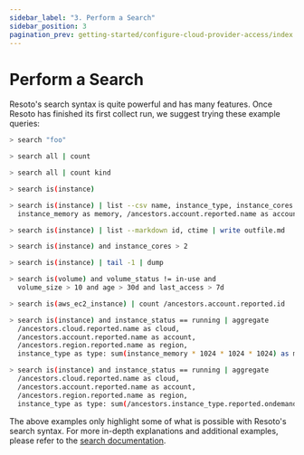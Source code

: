 ```yaml
---
sidebar_label: "3. Perform a Search"
sidebar_position: 3
pagination_prev: getting-started/configure-cloud-provider-access/index
---
```


# Perform a Search

Resoto's search syntax is quite powerful and has many features. Once Resoto has finished its first collect run, we suggest trying these example queries:

```bash title="Search all resources for a property with value foo"
> search "foo"
```

```bash title="Get number of all collected resources"
> search all | count
```

```bash title="Get number of all collected resources by kind"
> search all | count kind
```

```bash title="Get list of all the compute instances"
> search is(instance)
```

```bash title="Get list of name, type, cores, and memory for each account in csv format"
> search is(instance) | list --csv name, instance_type, instance_cores as cores,
  instance_memory as memory, /ancestors.account.reported.name as account
```

```bash title="Write list of instance IDs and their creation times as markdown table to outfile.md"
> search is(instance) | list --markdown id, ctime | write outfile.md
```

```bash title="Get list of all compute instances with more than two CPU cores"
> search is(instance) and instance_cores > 2
```

```bash title="Get all instances and display the metadata of the last instance"
> search is(instance) | tail -1 | dump
```

```bash title="Get list volumes that are not in use, larger than 10GB, older than 30 days, and with no I/O during the past 7 days"
> search is(volume) and volume_status != in-use and
  volume_size > 10 and age > 30d and last_access > 7d
```

```bash title="Count the number of EC2 instances by account ID"
> search is(aws_ec2_instance) | count /ancestors.account.reported.id
```

```bash title="Aggregate RAM usage (bytes) data grouped by cloud, account, region, and instance type"
> search is(instance) and instance_status == running | aggregate
  /ancestors.cloud.reported.name as cloud,
  /ancestors.account.reported.name as account,
  /ancestors.region.reported.name as region,
  instance_type as type: sum(instance_memory * 1024 * 1024 * 1024) as memory_bytes
```

```bash title="Aggregate hourly instance cost grouped by cloud, account, region, and type from the cost information associated with the instance_type higher up in the graph"
> search is(instance) and instance_status == running | aggregate
  /ancestors.cloud.reported.name as cloud,
  /ancestors.account.reported.name as account,
  /ancestors.region.reported.name as region,
  instance_type as type: sum(/ancestors.instance_type.reported.ondemand_cost) as instances_hourly_cost_estimate
```

The above examples only highlight some of what is possible with Resoto's search syntax. For more in-depth explanations and additional examples, please refer to the [search documentation](../concepts/search/index.md).

